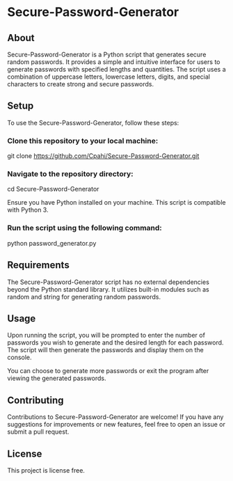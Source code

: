 # Secure-Password-Generator
## About
Secure-Password-Generator is a Python script that generates secure random passwords. It provides a simple and intuitive interface for users to generate passwords with specified lengths and quantities. The script uses a combination of uppercase letters, lowercase letters, digits, and special characters to create strong and secure passwords.

## Setup
To use the Secure-Password-Generator, follow these steps:

### Clone this repository to your local machine:
git clone https://github.com/Cpahi/Secure-Password-Generator.git

### Navigate to the repository directory:
cd Secure-Password-Generator

Ensure you have Python installed on your machine. This script is compatible with Python 3.

### Run the script using the following command: 
python password_generator.py

## Requirements
The Secure-Password-Generator script has no external dependencies beyond the Python standard library. It utilizes built-in modules such as random and string for generating random passwords.

## Usage
Upon running the script, you will be prompted to enter the number of passwords you wish to generate and the desired length for each password. The script will then generate the passwords and display them on the console.

You can choose to generate more passwords or exit the program after viewing the generated passwords.

## Contributing
Contributions to Secure-Password-Generator are welcome! If you have any suggestions for improvements or new features, feel free to open an issue or submit a pull request.

## License
This project is license free.
